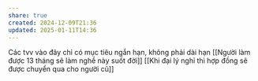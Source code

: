 ```yaml
---
share: true
created: 2024-12-09T21:36
updated: 2025-01-11T14:36
---
```

Các tvv vào đây chỉ có mục tiêu ngắn hạn, không phải dài hạn
[[Người làm được 13 tháng sẽ làm nghề này suốt đời]]
[[Khi đại lý nghỉ thì hợp đồng sẽ được chuyển qua cho người cũ]]